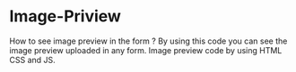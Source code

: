 # Image-Priview
How to see image preview  in the form ? By using this code you can see the image preview uploaded in any form. Image preview code by using HTML CSS and JS.
